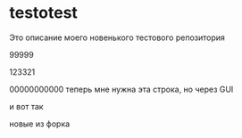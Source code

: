# testotest

Это описание моего новенького тестового репозитория



99999

123321

00000000000
 теперь мне нужна эта строка, но через GUI

 
 и вот так
 
 новые из форка